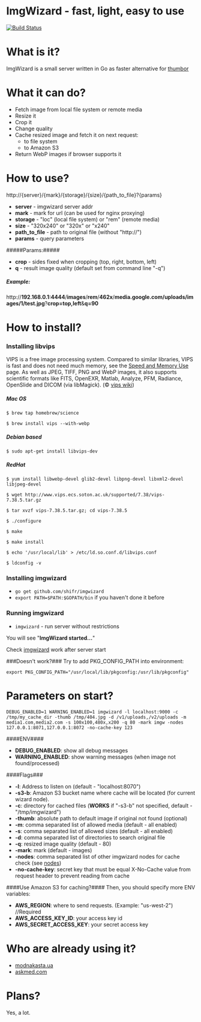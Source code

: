 # ImgWizard - fast, light, easy to use #

[![Build Status](https://travis-ci.org/shifr/imgwizard.svg?branch=master)](https://travis-ci.org/shifr/imgwizard)

# What is it? #
ImgWizard is a small server written in Go as faster alternative for [thumbor][thumbor]

[thumbor]: https://github.com/thumbor/thumbor

# What it can do? #

  - Fetch image from local file system or remote media
  - Resize it
  - Crop it
  - Change quality 
  - Cache resized image and fetch it on next request:
      - to file system
      - to Amazon S3
  - Return WebP images if browser supports it

# How to use? #

http://{server}/{mark}/{storage}/{size}/{path_to_file}?{params}

  - <b>server</b> - imgwizard server addr
  - <b>mark</b> - mark for url (can be used for nginx proxying)
  - <b>storage</b> - "loc" (local file system) or "rem" (remote media)
  - <b>size</b> - "320x240" or "320x" or "x240"
  - <b>path_to_file</b> - path to original file (without "http://")
  - <b>params</b> - query parameters

#####Params:#####
  - <b>crop</b> - sides fixed when cropping (top, right, bottom, left)
  - <b>q</b> - result image quality (default set from command line "-q")

##### Example: #####

http://<b>192.168.0.1:4444</b>/<b>images</b>/<b>rem</b>/<b>462x</b>/<b>media.google.com/uploads/images/1/test.jpg</b>?<b>crop=top,left</b>&<b>q=90</b>

# How to install? #

### Installing libvips ###

VIPS is a free image processing system. Compared to similar libraries, VIPS is fast and does not need much memory, see the [Speed and Memory Use][speed] page. As well as JPEG, TIFF, PNG and WebP images, it also supports scientific formats like FITS, OpenEXR, Matlab, Analyze, PFM, Radiance, OpenSlide and DICOM (via libMagick). (&copy; [vips wiki][libvips])

##### Mac OS #####
```$ brew tap homebrew/science```

```$ brew install vips --with-webp```

##### Debian based #####
```$ sudo apt-get install libvips-dev```

##### RedHat #####
```$ yum install libwebp-devel glib2-devel libpng-devel libxml2-devel libjpeg-devel```

```$ wget http://www.vips.ecs.soton.ac.uk/supported/7.38/vips-7.38.5.tar.gz```

```$ tar xvzf vips-7.38.5.tar.gz; cd vips-7.38.5```

```$ ./configure```

```$ make```

```$ make install```

```$ echo '/usr/local/lib' > /etc/ld.so.conf.d/libvips.conf```

```$ ldconfig -v```


### Installing imgwizard ###
  - ```go get github.com/shifr/imgwizard```
  - ```export PATH=$PATH:$GOPATH/bin``` if you haven't done it before
  
### Running imgwizard ###
  - ```imgwizard``` - run server without restrictions

You will see "<b>ImgWizard started...</b>" 

Check <a href="http://localhost:8070/images/rem/320x240/thumbs.dreamstime.com/z/cartoon-wizard-man-23333089.jpg" target="_blank">imgwizard</a> work after server start 

[libvips]: http://www.vips.ecs.soton.ac.uk/index.php?title=VIPS
[speed]: http://www.vips.ecs.soton.ac.uk/index.php?title=Speed_and_Memory_Use
[nodes]: https://github.com/shifr/imgwizard/issues/13

###Doesn't work?###
Try to add PKG_CONFIG_PATH into environment:

```export PKG_CONFIG_PATH="/usr/local/lib/pkgconfig:/usr/lib/pkgconfig"```

# Parameters on start? #
```DEBUG_ENABLED=1 WARNING_ENABLED=1 imgwizard -l localhost:9000 -c /tmp/my_cache_dir -thumb /tmp/404.jpg -d /v1/uploads,/v2/uploads -m media1.com,media2.com -s 100x100,480x,x200 -q 80 -mark imgw -nodes 127.0.0.1:8071,127.0.0.1:8072 -no-cache-key 123```

####ENV####
  - <b>DEBUG_ENABLED</b>: show all debug messages
  - <b>WARNING_ENABLED</b>: show warning messages (when image not found/processed)

####Flags###
  - <b>-l</b>: Address to listen on (default - "localhost:8070")
  - <b>-s3-b</b>: Amazon S3 bucket name where cache will be located (for current wizard node).
  - <b>-c</b>: directory for cached files (<b>WORKS</b> if "-s3-b" not specified, default - "/tmp/imgwizard")
  - <b>-thumb</b>: absolute path to default image if original not found (optional)
  - <b>-m</b>: comma separated list of allowed media (default - all enabled)
  - <b>-s</b>: comma separated list of allowed sizes (default - all enabled)
  - <b>-d</b>: comma separated list of directories to search original file
  - <b>-q</b>: resized image quality (default - 80)
  - <b>-mark</b>: mark (default - images)
  - <b>-nodes</b>: comma separated list of other imgwizard nodes for cache check (see [nodes])
  - <b> -no-cache-key</b>: secret key that must be equal X-No-Cache value from request header to prevent reading from cache

####Use Amazon S3 for caching?####
Then, you should specify more ENV variables:

  - <b>AWS_REGION</b>: where to send requests. (Example: "us-west-2") //Required
  - <b>AWS_ACCESS_KEY_ID</b>: your access key id
  - <b>AWS_SECRET_ACCESS_KEY</b>: your secret access key

# Who are already using it? #
  - <a href="https://modnakasta.ua/" target="_blank">modnakasta.ua</a>
  - <a href="https://askmed.com/" target="_blank">askmed.com</a>
  
# Plans? #
Yes, a lot.
